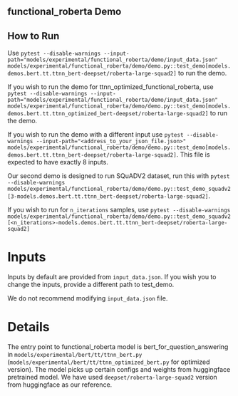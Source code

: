## functional_roberta Demo
## How to Run

Use `pytest --disable-warnings --input-path="models/experimental/functional_roberta/demo/input_data.json" models/experimental/functional_roberta/demo/demo.py::test_demo[models.demos.bert.tt.ttnn_bert-deepset/roberta-large-squad2]` to run the demo.

If you wish to run the demo for ttnn_optimized_functional_roberta, use `pytest --disable-warnings --input-path="models/experimental/functional_roberta/demo/input_data.json" models/experimental/functional_roberta/demo/demo.py::test_demo[models.demos.bert.tt.ttnn_optimized_bert-deepset/roberta-large-squad2]` to run the demo.

If you wish to run the demo with a different input use `pytest --disable-warnings --input-path="<address_to_your_json_file.json>" models/experimental/functional_roberta/demo/demo.py::test_demo[models.demos.bert.tt.ttnn_bert-deepset/roberta-large-squad2]`. This file is expected to have exactly 8 inputs.

Our second demo is designed to run SQuADV2 dataset, run this with `pytest --disable-warnings models/experimental/functional_roberta/demo/demo.py::test_demo_squadv2[3-models.demos.bert.tt.ttnn_bert-deepset/roberta-large-squad2]`.

If you wish to run for `n_iterations` samples, use `pytest --disable-warnings models/experimental/functional_roberta/demo/demo.py::test_demo_squadv2[<n_iterations>-models.demos.bert.tt.ttnn_bert-deepset/roberta-large-squad2]`


# Inputs
Inputs by default are provided from `input_data.json`. If you wish you to change the inputs, provide a different path to test_demo.

We do not recommend modifying `input_data.json` file.

# Details
The entry point to  functional_roberta model is bert_for_question_answering in `models/experimental/bert/tt/ttnn_bert.py` (`models/experimental/bert/tt/ttnn_optimized_bert.py` for optimized version). The model picks up certain configs and weights from huggingface pretrained model. We have used `deepset/roberta-large-squad2` version from huggingface as our reference.
